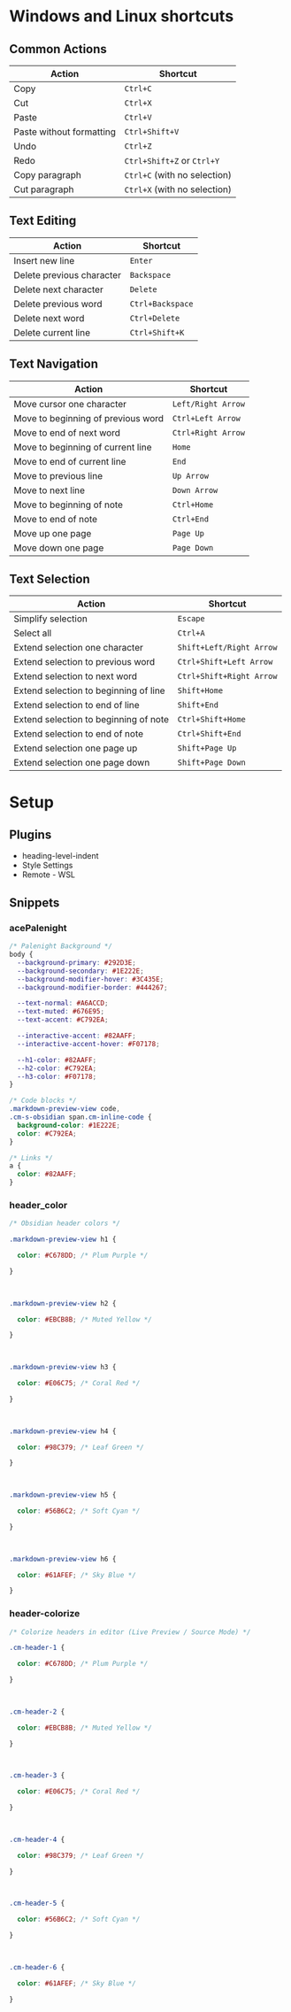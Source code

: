 
# Windows and Linux shortcuts 
## Common Actions

|Action|Shortcut|
|---|---|
|Copy|`Ctrl+C`|
|Cut|`Ctrl+X`|
|Paste|`Ctrl+V`|
|Paste without formatting|`Ctrl+Shift+V`|
|Undo|`Ctrl+Z`|
|Redo|`Ctrl+Shift+Z` or `Ctrl+Y`|
|Copy paragraph|`Ctrl+C` (with no selection)|
|Cut paragraph|`Ctrl+X` (with no selection)|
## Text Editing
|Action|Shortcut|
|---|---|
|Insert new line|`Enter`|
|Delete previous character|`Backspace`|
|Delete next character|`Delete`|
|Delete previous word|`Ctrl+Backspace`|
|Delete next word|`Ctrl+Delete`|
|Delete current line|`Ctrl+Shift+K`|
## Text Navigation
|Action|Shortcut|
|---|---|
|Move cursor one character|`Left/Right Arrow`|
|Move to beginning of previous word|`Ctrl+Left Arrow`|
|Move to end of next word|`Ctrl+Right Arrow`|
|Move to beginning of current line|`Home`|
|Move to end of current line|`End`|
|Move to previous line|`Up Arrow`|
|Move to next line|`Down Arrow`|
|Move to beginning of note|`Ctrl+Home`|
|Move to end of note|`Ctrl+End`|
|Move up one page|`Page Up`|
|Move down one page|`Page Down`|
## Text Selection
|Action|Shortcut|
|---|---|
|Simplify selection|`Escape`|
|Select all|`Ctrl+A`|
|Extend selection one character|`Shift+Left/Right Arrow`|
|Extend selection to previous word|`Ctrl+Shift+Left Arrow`|
|Extend selection to next word|`Ctrl+Shift+Right Arrow`|
|Extend selection to beginning of line|`Shift+Home`|
|Extend selection to end of line|`Shift+End`|
|Extend selection to beginning of note|`Ctrl+Shift+Home`|
|Extend selection to end of note|`Ctrl+Shift+End`|
|Extend selection one page up|`Shift+Page Up`|
|Extend selection one page down|`Shift+Page Down`|
# Setup
## Plugins
 - heading-level-indent
 - Style Settings
 - Remote - WSL
## Snippets
### acePalenight
```css
/* Palenight Background */
body {
  --background-primary: #292D3E;
  --background-secondary: #1E222E;
  --background-modifier-hover: #3C435E;
  --background-modifier-border: #444267;

  --text-normal: #A6ACCD;
  --text-muted: #676E95;
  --text-accent: #C792EA;

  --interactive-accent: #82AAFF;
  --interactive-accent-hover: #F07178;

  --h1-color: #82AAFF;
  --h2-color: #C792EA;
  --h3-color: #F07178;
}

/* Code blocks */
.markdown-preview-view code,
.cm-s-obsidian span.cm-inline-code {
  background-color: #1E222E;
  color: #C792EA;
}

/* Links */
a {
  color: #82AAFF;
}

```
### header_color
```CSS
/* Obsidian header colors */

.markdown-preview-view h1 {

  color: #C678DD; /* Plum Purple */

}

  

.markdown-preview-view h2 {

  color: #EBCB8B; /* Muted Yellow */

}

  

.markdown-preview-view h3 {

  color: #E06C75; /* Coral Red */

}

  

.markdown-preview-view h4 {

  color: #98C379; /* Leaf Green */

}

  

.markdown-preview-view h5 {

  color: #56B6C2; /* Soft Cyan */

}

  

.markdown-preview-view h6 {

  color: #61AFEF; /* Sky Blue */

}
```

### header-colorize
```CSS
/* Colorize headers in editor (Live Preview / Source Mode) */

.cm-header-1 {

  color: #C678DD; /* Plum Purple */

}

  

.cm-header-2 {

  color: #EBCB8B; /* Muted Yellow */

}

  

.cm-header-3 {

  color: #E06C75; /* Coral Red */

}

  

.cm-header-4 {

  color: #98C379; /* Leaf Green */

}

  

.cm-header-5 {

  color: #56B6C2; /* Soft Cyan */

}

  

.cm-header-6 {

  color: #61AFEF; /* Sky Blue */

}
```